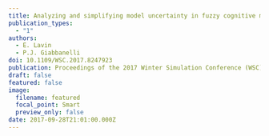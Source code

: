 ```yaml
---
title: Analyzing and simplifying model uncertainty in fuzzy cognitive maps
publication_types:
  - "1"
authors:
  - E. Lavin
  - P.J. Giabbanelli
doi: 10.1109/WSC.2017.8247923
publication: Proceedings of the 2017 Winter Simulation Conference (WSC), 1868-1879. IEEE/ACM
draft: false
featured: false
image:
  filename: featured
  focal_point: Smart
  preview_only: false
date: 2017-09-28T21:01:00.000Z
---
```

